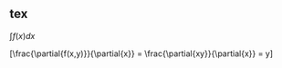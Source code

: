## tex

$\int f(x) dx$

\[\frac{\partial{f(x,y)}}{\partial{x}} = \frac{\partial{xy}}{\partial{x}} = y\]


